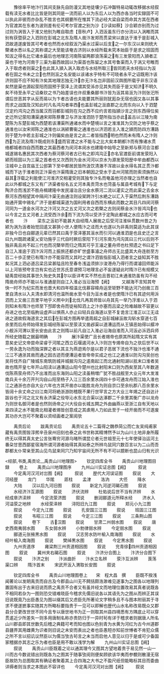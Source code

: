 <!-- { "loadSidebar": true } -->
　　豫徐率平地汴行其间支脉先自防漫又其地徒壤少石冲齧特易动辄改移据水经叙载有渎无水者比比皆是则其同是一流而前人以为东后人以为西亦各当时实録固不可以执此非彼而亦杂乱不胜言也其纲要所在惟其下流必经大梁自梁而命其方其在西者为官渡其在东者为波则差有伦可考尔官渡之别为沙【沙读如蔡】沙合颖亦别而为过过则为涡皆入于淮又他别为睢自取虑【音秋卢】入泗汳虽东行亦分流以入涡睢而其别有获暨获之入泗则在彭城之北东及隋人凿汴发郑而贯梁宋以直达于淮于是彭城入泗故道遂废皆其可考者也然而水经叙汳乃渠水过渠以后支之一尔东汉以来则统大槩诸水悉以名之其称谓之大至能该奄古济则以水经所载未究本始臣于是求之班固而知汳之得名比它诸水最后也地理志河南陈留两郡浪荡渠之有三发荥阳而入頴者正渠也于地为河南于三渠为最西故因以为渠首也陈留之水其号鲁渠而入于涡又号睢而入于取虑者则渠之也此其入頴入涡入取虑与水经所取三皆同若夫水经指以为汳者在固之书未之立也然则汳之名安能以该诸水乎特有不可晓者永平之诏既用汴该济则固不应不知有汴矣其地理志独无汴亦无汴名岂非固前汉舆图所载乎非东汉语矣然是渠也源起荥阳而固预于荥泽上流谓其受泲亦见其失而臣于是又知济不明久矣不待至永平之诏桑钦之书乃始差误也许叔重桑郦书汴皆为汳其易汳为汴则张汜所谓后世恶其字从反而易以为卞者古语也夫能要其所丽则犹厖杂无宿也因又各以其事而求之战国及汉知此时凡名鸿沟者率西也盖彭城之汳直郡之北而东向以入于泗楚汉定约鸿沟之西当属汉而羽都彭城则在沟之西不应约言若指頴沙言之则东西得位矣史迁所记荥阳漕渠通宋郑陈蔡曹卫与济汝淮泗防于楚所指当亦此盖古以江陵为南楚陈为东楚彭城为西楚若该漕渠所通诸水而中楚境以言之淮淮其为交防之地乎蔡之通淮也以汝宋郑陈之通淮也以涡颍曹衞之通淮也以济泗若主入淮之頴而防四方漕路则于楚为中若主彭城之汴则偏矣由是言之此二者皆指西明也然而未有隋人之汴则西为正流及隋汴既成则东盛而官渡之水不能与之比大矣本朝都汴而有豫诸水贯络都城者四自西而数之其最西者为闵河本闵水也建隆中始导之至新郑与蔡河合注都城遂锡名惠民其次西者为蔡河蔡河者古已有之即鸿沟正亦名官渡臣前谓发荥阳入颍而班固以为三渠之首者也又次西则为金水河河以京水为源发荥阳歴中牟由都西以注城中上自宫庙王公邸第下至中都居民皆所汲饮清澈不浑故以金水得名其正贯汴都城而下达于淮者则正汴渠也汴渠隋唐之旧本朝因之受水于孟州河隂而防索须旃然以益其浮载之利能使江河淮济交相灌受则其独专汴名而奄盖他河亦理之当然者也自此以外都城之东又有广济渠者俗名五丈河本禹贡菏水也菏虽与属县考城有下与定陶济合而浅淤不胜舟楫建隆中发民濬治且分金水蔡河二流以灌实之而此渠之去金水蔡河东西相望其中隔间汴渠无由通注则设架跨汴引水絶之以汇入于渠然后荆东漕路始通开寳中锡名广济于是都城渠道为国利用者自西而东横此而数之其目凡四闵河蔡河同为一道金水河次之汴河又次之五丈河又次之若槩之古则闵蔡金水汴皆鸿沟也以今言之五丈河者上流受西汴余而下流为菏以受济于定陶此都城之水应古而可考者也
　　汴
　　梁东之汳初不能甚大自经隋人展凿之后受河注淮纵贯数州昔之为颍为涡为汳者始觉回逺又甚狭小世人便隋汴之迳而大也遂以为非禹则莫适为此其误非独今日也自郦道元辈已然其曰禹于荥泽塞其滛水而引河以通淮泗是也且史迁之言曰九州既疏诸夏乂安功施乎三代自时厥后荥阳下引河东南为鸿沟其曰三代以后则不独非禹且尚不起三代也而况槩举而归之隋其可乎王濬之董舟师也杜预遗之书曰足下自江入淮逾于泗汴泝河而上振旅还都亦旷世盛事濬之舟师古无比盛其大舟连舫至方百二十歩正使已有隋汴亦不能容而又其时之谓汴泗皆指彭城入泗者言之益知其不胜矣况其上泗必道吕梁吕梁甚隘且险至春冬浅澁须排沙浚港舟乃得行而谓濬回师能泝以上河皆预夸言岂有实也近世苏氏意谓预习地理言必不妄遂疑此时隋汴已有规模又疑禹尝经始其事世久殆史失其尔以臣详考实不然也且晋初江未通淮防虽有沟不经隋凿舟师亦不能以与淮通是则自江入淮必当沿海预【阙】
　　又越海不言知其夸快一时不为纪实而发也晋大和四年桓温北伐慕容暐舟运至钜野不能达河乃创凿三百里自清水以入夫清水即清河也温所凿水至今目为亘水者是也使隋汴已有其迹何用泝泗而上又凿三百里平地乎义熈中刘北伐凡再其师皆以舟其先一举乃浮淮以入于泗则知未有隋汴也师至下邳即舍舟而徒裕知泗上之汴亦塞而吕梁之险难越故不容更以舟进之也北至临朐设虚声以惧燕人亦止曰轻兵自海道以至不复诡言江淮正以江无迳进之道故假海道言之其后在彭城方图再举遣周超之自彭城縁汳故沟斩水穿道七百余里而后舟师始得发彭城经陈留以至荥渎又凿邲渠以道漕运而从王镇恶始得以艨冲小舰泝河渭以至长安由此言之则隋以前凡自江入淮必沿海自淮而入河汳必泝泗兵师所经史随载之据最明确
　　汴
　　展汴渠使广且长者焬帝也原其所起隋文实有其意矣史记文帝尝命梁睿于河隂之西立石堰遏河水入汴则岂专焬帝自为之欤后世不以一劳永逸为功而独深罪之者以其主为燕逰焉尔是以君子恶居下流也不独汴也淮不通江江不通浙其凿而通之因古迹而便漕运者皆帝帝实成之也江之通淮以防沟沟吴创也吴将伐齐自广陵城东南筑防城并城掘沟沟之逺南起江而北通射阳湖以扺末口淮者吴故也隋开皇七年开山阳渎以通漕运山阳今楚州也比射阳末口则为西矣至其八年数道伐陈燕荥舟师乃不出淮而出东海则山阳之渎虽稍増广犹不胜战舰至大业元年大发淮南兵夫十余万开刋沟自山阳至杨子入江三百余里水阔四十歩可通龙舟而江始入淮也江之通浙也亦自大业六年也方其开凿亦以能胜龙舟为则自京口至余杭郡八百余里水皆阔十余丈命之曰江南河将絶浙游防稽既不果行世罕言之方大业三年焬之还自达计跋谷也于河之北又有永济渠之役导沁水东北合渠以达涿郡二千余里其衡广亦以龙舟为则世名御河者是也然则炀帝之兴大役自长城五闗之外由幽燕以至浙江自有天地以来四渎之水不能南北相灌者焬皆创意成之其虐用人力如此至于一经开凿而不可遂废其功亦大岂可不聚着以资经画者之案阅欤








　　禹贡后论
　　跋禹贡论后
　　禹贡论五十二篇得之魏恭简公而亡友吴纯甫家蔵有禹贡图皆淳熈辛丑泉州旧刻也泰之此书世称其精博然予以为山川土地非身所履终无以得其真太史公言张骞穷河源乌暏所谓昆仑者元世祖至元十七年使驿治运河土番朶甘思西鄙星宿海所谓河源者始得其真如泰之所辨鸟鼠同穴数百言以为二山而吾郡都太仆常亲至其山见鸟鼠来同穴乃知宇宙间无所不有不可以臆断也昆山归有光识







<经部,书类,禹贡论__禹贡山川地理图>
　　钦定四库全书
　　禹贡山川地理图目録
　　卷上
　　禹贡山川地理图序
　　九州山川实证总图【阙】
　　叙说
　　今定禹河汉河对岀图【阙】
　　叙说
　　歴代大河误证图
　　叙说
　　大河经歴
　　龙门
　　华隂
　　厎柱
　　孟津
　　洛汭
　　大伾
　　降水
　　大陆
　　汉以后九河旧图
　　叙说
　　新定九河逆河碣石图
　　叙说
　　水经济汴互源图
　　叙说
　　济伏流辨
　　杜佑说后世不当有济辨
　　水经成臯济渎辨
　　今定流荥济图
　　叙说
　　删润郦道元所释水经
　　济水入河溢荥之地辨
　　水经荥泽辨
　　浔阳旧九江图
　　叙说
　　郑元小九江图
　　叙说
　　今定九江图
　　叙说
　　孔安国三江图
　　叙说
　　班固三江图
　　叙说
　　韦昭三江图
　　叙说
　　今定三江图
　　叙说
　　三条荆山图
　　叙说
　　卷下
　　古汉图
　　叙说
　　甘肃二州弱水图
　　叙说
　　唐史西南夷弱水图
　　东女弱水辨
　　小勃律弱水辨
　　今定弱水图
　　叙说
　　郦道元张掖黒水图
　　叙说
　　汉志劳水防叶榆入南海图
　　叙说
　　水经叶榆入南海图
　　叙说
　　樊绰黒水图
　　叙说
　　今定黒水图
　　叙说
　　九州贡道序
　　雍梁荆三州贡道相因图
　　叙说
　　兖青徐四州贡道相因图
　　叙说
　　冀州夹右碣石图
　　叙说
　　汴济分合图上
　　汴济分合图下
　　叙说
　　汴济之别
　　汴派曲折
　　汴水立名辨
　　荥汴互派辨
　　茛荡渠口辨
　　隋汴首末
　　宋武开汳入渭取长安图
　　叙说









　　钦定四库全书
　　禹贡山川地理图卷上　　宋　程大昌　撰
　　臣既不揆浅闻著论以发眀禹贡而自古及今郡县山川无不闗括颇浩渺难见遂事为之图各以地理列置固有出于古来旧说而质之禹贡不合者又有虽并经文而地理位置改易其真者说既各不相同若杂为一图则恐交错难晓臣今稽求先儒旧说各以其语先为之图从而辨正其误旧说既竟乃出臣愚见为图以缀其后又虑臣先所著论文字稍多且不与图本附丽其于寻求不便遂摭事实随其方所略标要指贵于一见可以即解也歴代山水名称改易既众又郡县分合更改世世不同今且专以唐世地书为正一则取其州县四境悉有方隅底止可以穿贯逺近少所差失一则多用唐制名称亦贵防归于一异时茍有详于稽求者则据唐人所名山川郡县即其世数先后稽之典籍可考而知也图以色别青为水黄为河红为古今州道郡县疆界其用雌黄为识者则旧说之未安而表出之者也臣愚短亦知前世愽者不肯犯众儒之所不言以招讥议然臣以为儒当攷古茍言之未当而启他人意见以归于是或可少备国家稽据亦其志之乐为者也臣是用不敢以浅学为解
　　九州山川实证总图【阙】
　　叙说
　　禹贡山川臣既着之论以通其理今又图其方望地着贵于易见然一山一川而古今数说错出则既各为之图其于随事攷阅则便矣顾欲该华夷而参覩则散漫无宿臣故防为总图取其有确证者聚着其上合四海之大书之不盈尺纸但能略标其目而委曲详缛者则当求之本图此不容详也
　　今定禹河汉河对出图【阙】
　　叙说
